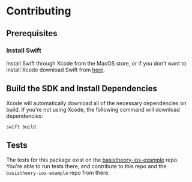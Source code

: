 # Contributing

## Prerequisites

### Install Swift

Install Swift through Xcode from the MacOS store, or if you don't want to install Xcode download Swift from [here](https://www.swift.org/download/).

## Build the SDK and Install Dependencies

Xcode will automatically download all of the necessary dependencies on build. If you're not using Xcode, the following command will download dependencies:

```shell
swift build
```

## Tests

The tests for this package exist on the [basistheory-ios-example](https://github.com/Basis-Theory/basistheory-ios-example) repo. You're able to run tests there, and contribute to this repo and the `basistheory-ios-example` repo from there.

